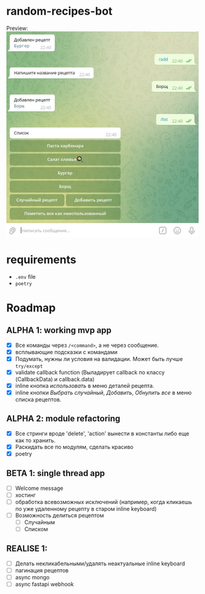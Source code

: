 # random-recipes-bot
Preview:
![Preview](tg_app_screenshots/random-recipes-bot-alpha-v0.1.jpg)

# requirements
* `.env` file
* `poetry`


# Roadmap

## ALPHA 1: working mvp app

- [X] Все команды через `/<command>`, а не через сообщение.
- [X] всплывающие подсказки с командами
- [X] Подумать, нужны ли условия на валидации. Может быть лучше `try/except`
- [X] validate callback function (Выладирует callback по классу (CallbackData) и callback.data)
- [X] inline кнопка *использовать* в меню деталей рецепта.
- [X] inline кнопки *Выбрать случайный*, *Добавить*, *Обнулить все* в меню списка рецептов.

## ALPHA 2: module refactoring

- [X] Все стринги вроде 'delete', 'action' вынести в константы либо еще как то хранить.
- [X] Раскидать все по модулям, сделать красиво
- [X] poetry

## BETA 1: single thread app

- [ ] Welcome message
- [ ] хостинг
- [ ] обработка всевозможных исключений (например, когда кликаешь по уже удаленному рецепту в старом inline keyboard)
- [ ] Возможность делиться рецептом
    - [ ] Случайным
    - [ ] Списком

## REALISE 1:
- [ ] Делать некликабельными/удалять неактуальные inline keyboard
- [ ] пагинация рецептов
- [ ] async mongo
- [ ] async fastapi webhook